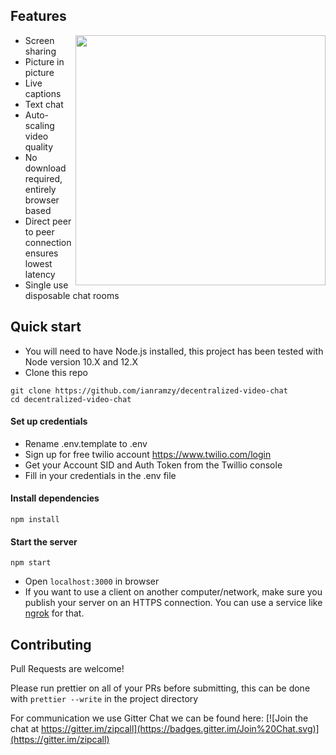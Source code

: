 ## Features

<img align="right" width="400" height="auto" src="public/images/preview.gif">

- Screen sharing
- Picture in picture
- Live captions
- Text chat
- Auto-scaling video quality
- No download required, entirely browser based
- Direct peer to peer connection ensures lowest latency
- Single use disposable chat rooms

## Quick start

- You will need to have Node.js installed, this project has been tested with Node version 10.X and 12.X
- Clone this repo

```
git clone https://github.com/ianramzy/decentralized-video-chat
cd decentralized-video-chat
```

#### Set up credentials

- Rename .env.template to .env
- Sign up for free twilio account https://www.twilio.com/login
- Get your Account SID and Auth Token from the Twillio console
- Fill in your credentials in the .env file

#### Install dependencies

```
npm install
```

#### Start the server

```
npm start
```

- Open `localhost:3000` in browser
- If you want to use a client on another computer/network, make sure you publish your server on an HTTPS connection.
  You can use a service like [ngrok](https://ngrok.com/) for that.

## Contributing

Pull Requests are welcome!

Please run prettier on all of your PRs before submitting, this can be done with `prettier --write` in the project directory

For communication we use Gitter Chat we can be found here: [![Join the chat at https://gitter.im/zipcall](https://badges.gitter.im/Join%20Chat.svg)](https://gitter.im/zipcall)
